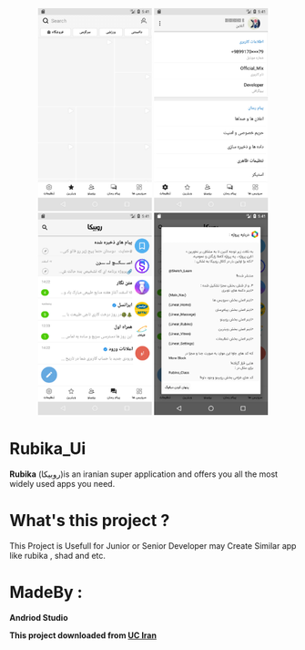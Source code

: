 <p align="center">
<img src="https://github.com/SajjadSabzkar/Rubika_Ui/blob/main/screenshots/Screenshot_4.png" width="200">
<img src="https://github.com/SajjadSabzkar/Rubika_Ui/blob/main/screenshots/Screenshot_3.png" width="200">
<img src="https://github.com/SajjadSabzkar/Rubika_Ui/blob/main/screenshots/Screenshot_2.png" width="200">
<img src="https://github.com/SajjadSabzkar/Rubika_Ui/blob/main/screenshots/Screenshot_1.png" width="200">
</p>


# Rubika_Ui
**Rubika** (روبیکا)is an iranian super application and offers you all the most widely used apps you need.

# What's this project ?
This Project is Usefull for Junior or Senior Developer may Create Similar  app like rubika , shad and etc.

# MadeBy : 
**Andriod Studio**

**This project downloaded from [UC Iran](https://uciran.ir/23578-1-1.html)**